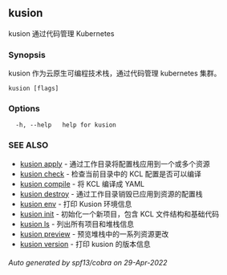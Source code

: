 ## kusion

kusion 通过代码管理 Kubernetes

### Synopsis

kusion 作为云原生可编程技术栈，通过代码管理 kubernetes 集群。

```
kusion [flags]
```

### Options

```
  -h, --help   help for kusion
```

### SEE ALSO

* [kusion apply](kusion_apply.md)	 - 通过工作目录将配置栈应用到一个或多个资源
* [kusion check](kusion_check.md)	 - 检查当前目录中的 KCL 配置是否可以编译
* [kusion compile](kusion_compile.md)	 - 将 KCL 编译成 YAML
* [kusion destroy](kusion_destroy.md)	 - 通过工作目录销毁已应用到资源的配置栈
* [kusion env](kusion_env.md)	 - 打印 Kusion 环境信息
* [kusion init](kusion_init.md)	 - 初始化一个新项目，包含 KCL 文件结构和基础代码
* [kusion ls](kusion_ls.md)	 - 列出所有项目和堆栈信息
* [kusion preview](kusion_preview.md)	 - 预览堆栈中的一系列资源更改
* [kusion version](kusion_version.md)	 - 打印 kusion 的版本信息

###### Auto generated by spf13/cobra on 29-Apr-2022
